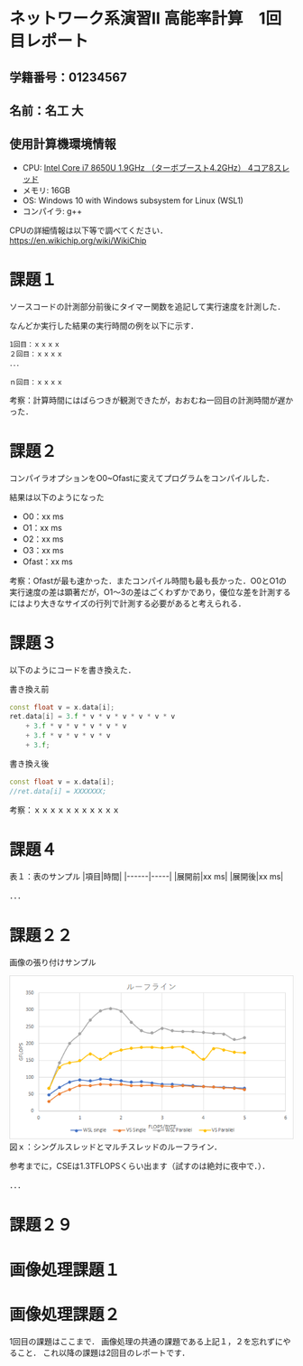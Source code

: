 # ネットワーク系演習II 高能率計算　1回目レポート
## 学籍番号：01234567

## 名前：名工 大

## 使用計算機環境情報
* CPU: [Intel Core i7 8650U 1.9GHz （ターボブースト4.2GHz） 4コア8スレッド](https://en.wikichip.org/wiki/intel/core_i7/i7-8650u)
* メモリ: 16GB
* OS: Windows 10 with Windows subsystem for Linux (WSL1)
* コンパイラ: g++

CPUの詳細情報は以下等で調べてください．
https://en.wikichip.org/wiki/WikiChip

# 課題１
ソースコードの計測部分前後にタイマー関数を追記して実行速度を計測した．

なんどか実行した結果の実行時間の例を以下に示す．

```
1回目：ｘｘｘｘ
２回目：ｘｘｘｘ
．．．

ｎ回目：ｘｘｘｘ
```

考察：計算時間にはばらつきが観測できたが，おおむね一回目の計測時間が遅かった．

# 課題２
コンパイラオプションをO0~Ofastに変えてプログラムをコンパイルした．

結果は以下のようになった

* O0：xx ms
* O1：xx ms
* O2：xx ms
* O3：xx ms
* Ofast：xx ms

考察：Ofastが最も速かった．またコンパイル時間も最も長かった．O0とO1の実行速度の差は顕著だが，O1～3の差はごくわずかであり，優位な差を計測するにはより大きなサイズの行列で計測する必要があると考えられる．

# 課題３
以下のようにコードを書き換えた．

書き換え前
```cpp
const float v = x.data[i];
ret.data[i] = 3.f * v * v * v * v * v * v
    + 3.f * v * v * v * v * v
    + 3.f * v * v * v * v
    + 3.f;

```
書き換え後
```cpp
const float v = x.data[i];
//ret.data[i] = XXXXXXX;
```

考察：ｘｘｘｘｘｘｘｘｘｘｘ



# 課題４

表１：表のサンプル
|項目|時間|
|------|-----|
|展開前|xx ms|
|展開後|xx ms|

．．．


# 課題２２

画像の張り付けサンプル

<img src="loofline.png" alt="ルーフライン" width="600px">
図ｘ：シングルスレッドとマルチスレッドのルーフライン．

参考までに，CSEは1.3TFLOPSくらい出ます（試すのは絶対に夜中で．）．

．．．

# 課題２９





# 画像処理課題１

# 画像処理課題２

1回目の課題はここまで．
画像処理の共通の課題である上記１，２を忘れずにやること．
これ以降の課題は2回目のレポートです．

